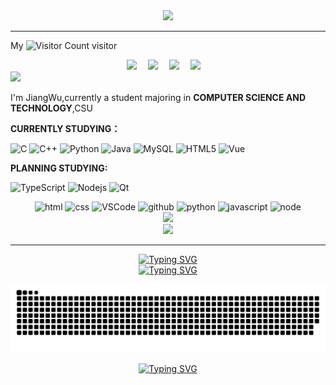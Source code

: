 <div align="center"> <img src="https://readme-typing-svg.demolab.com?font=Fira+Code&pause=1000&color=FFD700&width=435&lines=%E4%BD%A0%E5%A5%BD%EF%BC%8C%E6%AC%A2%E8%BF%8E%E6%9D%A5%E5%88%B0J%26Ocean%E7%9A%84%E4%B8%BB%E9%A1%B5;Hello%2CWelcome+to+J%26Ocean's+HOMEPAGE" /> </div>

---

My   ![Visitor Count](https://profile-counter.glitch.me/JIANG-Wu-19/count.svg)  visitor

<div align="center">
  <a href=""><img src="https://img.shields.io/badge/website-%E4%B8%AA%E4%BA%BA%E7%BD%91%E7%AB%99-blue"></a>&emsp;
  <a href="https://blog.csdn.net/jiangjiang678"><img src="https://img.shields.io/badge/CSDN-%E5%8D%9A%E5%AE%A2-c32136"></a>&emsp;
  <a href="https://space.bilibili.com/433413805"><img src="https://img.shields.io/badge/bilibili-B%E7%AB%99-ff69b4"></a>&emsp;
  <a href="https://gitee.com/wu-jiang-nineteen"><img src="https://img.shields.io/badge/Gitee-%E7%A0%81%E4%BA%91-c32136"></a>&emsp;
</div>

<div aligh="center">
  <img src="https://metrics.lecoq.io/JIANG-Wu-19?template=classic&base=header%2C%20activity%2C%20community%2C%20repositories%2C%20metadata&base.indepth=false&base.hireable=false&base.skip=false&config.timezone=Etc%2FGMT-8">
</div>


I'm JiangWu,currently a student majoring in **COMPUTER SCIENCE AND TECHNOLOGY**,CSU



**CURRENTLY STUDYING：**

![C](https://img.shields.io/badge/c-%2300599C.svg?style=flat-square&logo=c&logoColor=white)
![C++](https://img.shields.io/badge/-C++-00599C?style=flat-square&logo=c)
![Python](https://img.shields.io/badge/-Python-pink?style=flat-square&logo=Python)
![Java](https://img.shields.io/badge/-java-yellow?style=flat-square&logo=java)
![MySQL](https://img.shields.io/badge/mysql-%2300f.svg?style=flat-square&logo=mysql&logoColor=white)
![HTML5](https://img.shields.io/badge/-HTML5-E34F26?style=flat-square&logo=html5&logoColor=white)
![Vue](https://img.shields.io/badge/Vue-red.svg?style=style=flat-square&logo=Vue&logoColor=white)



**PLANNING STUDYING:**

![TypeScript](https://img.shields.io/badge/typescript-%23007ACC.svg?style=flat-square&logo=typescript&logoColor=white)
![Nodejs](https://img.shields.io/badge/-Nodejs-c0ebd?style=flat-square&logo=Node.js)
![Qt](https://img.shields.io/badge/Qt-%23217346.svg?style=style=flat-square&logo=Qt&logoColor=white)

<div align="center">
  <img alt-"html5" src="https://media.giphy.com/media/XAxylRMCdpbEWUAvr8/giphy.gif" width="100" title="html">
  <img alt="css" src="https://media.giphy.com/media/fsEaZldNC8A1PJ3mwp/giphy.gif" width="100" title="css">
  <img alt="VSCode" src="https://i.giphy.com/media/IdyAQJVN2kVPNUrojM/200.webp" width="100" title="vscode">
  <img alt="github" src="https://i.giphy.com/media/KzJkzjggfGN5Py6nkT/200.webp" width="100" title="github">
  <img alt="python" src="https://i.giphy.com/media/LMt9638dO8dftAjtco/200.webp" width="100" title="python">
  <img alt="javascript" src="https://media3.giphy.com/media/ln7z2eWriiQAllfVcn/200w.webp" width="100" title="javascript">
  <img alt="node" src="https://media.giphy.com/media/kdFc8fubgS31b8DsVu/giphy.gif" width="85" title="node">
</div>


<div align="center"> <img src="https://github-readme-stats.vercel.app/api?username=JIANG-Wu-19&show_icons=true&theme=radical" /> </div>

<div align="center"> <img src="https://github-readme-stats.vercel.app/api/top-langs/?username=anuraghazra&layout=compact&theme=tokyonight" /> </div>

---

<div align="center">
<a href="https://git.io/typing-svg"><img src="https://readme-typing-svg.demolab.com?font=Fira+Code&pause=1000&center=true&width=435&lines=To+the+Future" alt="Typing SVG" /></a>
</div>

<div align="center">
<a href="https://git.io/typing-svg"><img src="https://readme-typing-svg.demolab.com?font=Fira+Code&pause=1000&color=4D49F7&center=true&width=435&lines=%3CKeep+Calm+And+Carry+On%3E;%3CKeep+COOL%3E" alt="Typing SVG" /></a>
</div>

![](github-user-contribution.svg)

<div align="center">
<a href="https://git.io/typing-svg"><img src="https://readme-typing-svg.demolab.com?font=Fira+Code&pause=1000&color=39FF14&center=true&vCenter=true&width=435&lines=Thank+you+for+visiting!" alt="Typing SVG" /></a>
</div>
